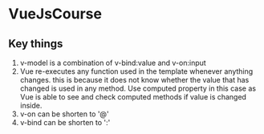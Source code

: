 # VueJsCourse
## Key things
1. v-model is a combination of v-bind:value and v-on:input
2. Vue re-executes any function used in the template whenever anything changes. this is because it does not know whether the value that has changed is used in any method. Use computed property in this case as Vue is able to see and check computed methods if value is changed inside.
3. v-on can be shorten to '@'
4. v-bind can be shorten to ':'